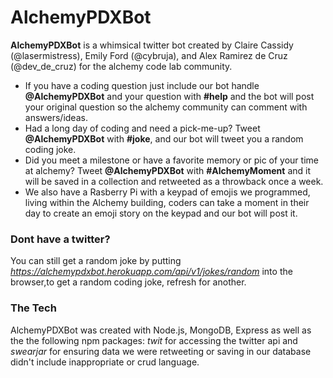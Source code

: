 # AlchemyPDXBot #

**AlchemyPDXBot** is a whimsical twitter bot created by Claire Cassidy (@lasermistress), Emily Ford (@cybruja), and Alex Ramirez de Cruz (@dev_de_cruz) for the alchemy code lab community. 

* If you have a coding question just include our bot handle **@AlchemyPDXBot** and your question with **#help** and the bot will post your original question so the alchemy community can comment with answers/ideas.
* Had a long day of coding and need a pick-me-up? Tweet **@AlchemyPDXBot** with **#joke**, and our bot will tweet you a random coding joke.
* Did you meet a milestone or have a favorite memory or pic of your time at alchemy? Tweet **@AlchemyPDXBot** with **#AlchemyMoment** and it will be saved in a collection and retweeted as a throwback once a week.
* We also have a Rasberry Pi with a keypad of emojis we programmed, living within the Alchemy building, coders can take a moment in their day to create an emoji story on the keypad and our bot will post it.

### Dont have a twitter? ###

You can still get a random joke by putting *https://alchemypdxbot.herokuapp.com/api/v1/jokes/random* into the browser,to get a random coding joke, refresh for another.

### The Tech ###

AlchemyPDXBot was created with Node.js, MongoDB, Express as well as the the following npm packages: *twit* for accessing the twitter api and *swearjar* for ensuring data we were retweeting or saving in our database didn't include inappropriate or crud language.
